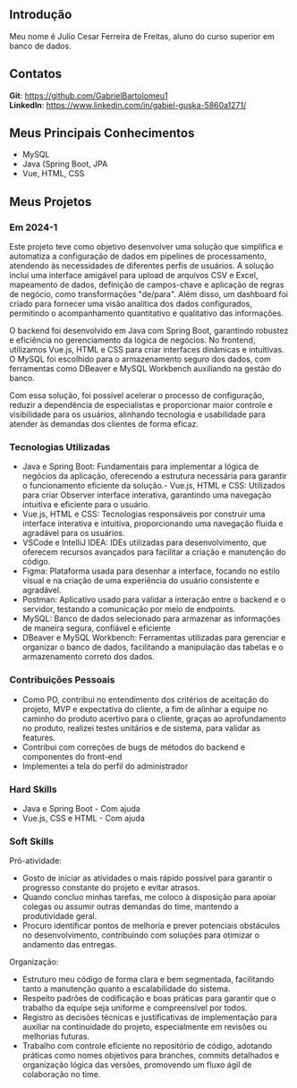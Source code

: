 ## Introdução

Meu nome é Julio Cesar Ferreira de Freitas, aluno do curso superior em banco de dados.

## Contatos

**Git**: https://github.com/GabrielBartolomeu1
<br>
**LinkedIn**: https://www.linkedin.com/in/gabiel-guska-5860a1271/

## Meus Principais Conhecimentos
- MySQL
- Java (Spring Boot, JPA
- Vue, HTML, CSS

## Meus Projetos

### Em 2024-1
Este projeto teve como objetivo desenvolver uma solução que simplifica e automatiza a configuração de dados em pipelines de processamento, atendendo às necessidades de diferentes perfis de usuários. A solução inclui uma interface amigável para upload de arquivos CSV e Excel, mapeamento de dados, definição de campos-chave e aplicação de regras de negócio, como transformações "de/para". Além disso, um dashboard foi criado para fornecer uma visão analítica dos dados configurados, permitindo o acompanhamento quantitativo e qualitativo das informações.

O backend foi desenvolvido em Java com Spring Boot, garantindo robustez e eficiência no gerenciamento da lógica de negócios. No frontend, utilizamos Vue.js, HTML e CSS para criar interfaces dinâmicas e intuitivas. O MySQL foi escolhido para o armazenamento seguro dos dados, com ferramentas como DBeaver e MySQL Workbench auxiliando na gestão do banco.

Com essa solução, foi possível acelerar o processo de configuração, reduzir a dependência de especialistas e proporcionar maior controle e visibilidade para os usuários, alinhando tecnologia e usabilidade para atender às demandas dos clientes de forma eficaz.

### Tecnologias Utilizadas
- Java e Spring Boot: Fundamentais para implementar a lógica de negócios da aplicação, oferecendo a estrutura necessária para garantir o funcionamento eficiente da solução.- Vue.js, HTML e CSS: Utilizados para criar Observer interface interativa, garantindo uma navegação intuitiva e eficiente para o usuário.
- Vue.js, HTML e CSS:  Tecnologias responsáveis por construir uma interface interativa e intuitiva, proporcionando uma navegação fluida e agradável para os usuários.
- VSCode e IntelliJ IDEA: IDEs utilizadas para desenvolvimento, que oferecem recursos avançados para facilitar a criação e manutenção do código.
- Figma: Plataforma usada para desenhar a interface, focando no estilo visual e na criação de uma experiência do usuário consistente e agradável.
- Postman: Aplicativo usado para validar a interação entre o backend e o servidor, testando a comunicação por meio de endpoints.
- MySQL: Banco de dados selecionado para armazenar as informações de maneira segura, confiável e eficiente
- DBeaver e MySQL Workbench: Ferramentas utilizadas para gerenciar e organizar o banco de dados, facilitando a manipulação das tabelas e o armazenamento correto dos dados.

### Contribuições Pessoais

- Como PO, contribui no entendimento dos critérios de aceitação do projeto, MVP e expectativa do cliente, a fim de alinhar a equipe no caminho do produto
acertivo para o cliente, graças ao aprofundamento no produto, realizei testes unitários e de sistema, para validar as features.
- Contribui com correções de bugs de métodos do backend e componentes do front-end
- Implementei a tela do perfil do administrador

### Hard Skills
- Java e Spring Boot - Com ajuda
- Vue.js, CSS e HTML - Com ajuda

### Soft Skills

Pró-atividade:
- Gosto de iniciar as atividades o mais rápido possível para garantir o progresso constante do projeto e evitar atrasos.
- Quando concluo minhas tarefas, me coloco à disposição para apoiar colegas ou assumir outras demandas do time, mantendo a produtividade geral.
- Procuro identificar pontos de melhoria e prever potenciais obstáculos no desenvolvimento, contribuindo com soluções para otimizar o andamento das entregas.

Organização:
- Estruturo meu código de forma clara e bem segmentada, facilitando tanto a manutenção quanto a escalabilidade do sistema.
- Respeito padrões de codificação e boas práticas para garantir que o trabalho da equipe seja uniforme e compreensível por todos.
- Registro as decisões técnicas e justificativas de implementação para auxiliar na continuidade do projeto, especialmente em revisões ou melhorias futuras.
- Trabalho com controle eficiente no repositório de código, adotando práticas como nomes objetivos para branches, 
commits detalhados e organização lógica das versões, promovendo um fluxo ágil de colaboração no time.
